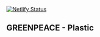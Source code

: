 [![Netlify Status](https://api.netlify.com/api/v1/badges/3df10ebe-1708-4aad-ba98-5e514f1d6d5b/deploy-status)](https://app.netlify.com/sites/plastic-epr/deploys)
## GREENPEACE - Plastic